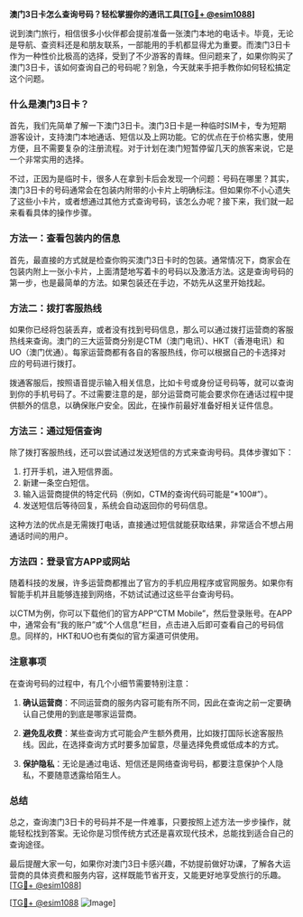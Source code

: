 **澳门3日卡怎么查询号码？轻松掌握你的通讯工具[[TG💪+ @esim1088](https://t.me/s/esim1088)]**

说到澳门旅行，相信很多小伙伴都会提前准备一张澳门本地的电话卡。毕竟，无论是导航、查资料还是和朋友联系，一部能用的手机都显得尤为重要。而澳门3日卡作为一种性价比极高的选择，受到了不少游客的青睐。但问题来了，如果你购买了澳门3日卡，该如何查询自己的号码呢？别急，今天就来手把手教你如何轻松搞定这个问题。

### 什么是澳门3日卡？

首先，我们先简单了解一下澳门3日卡。澳门3日卡是一种临时SIM卡，专为短期游客设计，支持澳门本地通话、短信以及上网功能。它的优点在于价格实惠，使用方便，且不需要复杂的注册流程。对于计划在澳门短暂停留几天的旅客来说，它是一个非常实用的选择。

不过，正因为是临时卡，很多人在拿到卡后会发现一个问题：号码在哪里？其实，澳门3日卡的号码通常会在包装内附带的小卡片上明确标注。但如果你不小心遗失了这些小卡片，或者想通过其他方式查询号码，该怎么办呢？接下来，我们就一起来看看具体的操作步骤。

### 方法一：查看包装内的信息

首先，最直接的方式就是检查你购买澳门3日卡时的包装。通常情况下，商家会在包装内附上一张小卡片，上面清楚地写着卡的号码以及激活方法。这是查询号码的第一步，也是最简单的方法。如果包装还在手边，不妨先从这里开始找起。

### 方法二：拨打客服热线

如果你已经将包装丢弃，或者没有找到号码信息，那么可以通过拨打运营商的客服热线来查询。澳门的三大运营商分别是CTM（澳门电讯）、HKT（香港电讯）和UO（澳门优通）。每家运营商都有各自的客服热线，你可以根据自己的卡选择对应的号码进行拨打。

拨通客服后，按照语音提示输入相关信息，比如卡号或身份证号码等，就可以查询到你的手机号码了。不过需要注意的是，部分运营商可能会要求你在通话过程中提供额外的信息，以确保账户安全。因此，在操作前最好准备好相关证件信息。

### 方法三：通过短信查询

除了拨打客服热线，还可以尝试通过发送短信的方式来查询号码。具体步骤如下：

1. 打开手机，进入短信界面。
2. 新建一条空白短信。
3. 输入运营商提供的特定代码（例如，CTM的查询代码可能是“*100#”）。
4. 发送短信后等待回复，系统会自动返回你的号码信息。

这种方法的优点是无需拨打电话，直接通过短信就能获取结果，非常适合不想占用通话时间的用户。

### 方法四：登录官方APP或网站

随着科技的发展，许多运营商都推出了官方的手机应用程序或官网服务。如果你有智能手机并且能够连接到网络，不妨试试通过这些平台查询号码。

以CTM为例，你可以下载他们的官方APP“CTM Mobile”，然后登录账号。在APP中，通常会有“我的账户”或“个人信息”栏目，点击进入后即可查看自己的号码信息。同样的，HKT和UO也有类似的官方渠道可供使用。

### 注意事项

在查询号码的过程中，有几个小细节需要特别注意：

1. **确认运营商**：不同运营商的服务内容可能有所不同，因此在查询之前一定要确认自己使用的到底是哪家运营商。
   
2. **避免乱收费**：某些查询方式可能会产生额外费用，比如拨打国际长途客服热线。因此，在选择查询方式时要多加留意，尽量选择免费或低成本的方式。

3. **保护隐私**：无论是通过电话、短信还是网络查询号码，都要注意保护个人隐私，不要随意透露给陌生人。

### 总结

总之，查询澳门3日卡的号码并不是一件难事，只要按照上述方法一步步操作，就能轻松找到答案。无论你是习惯传统方式还是喜欢现代技术，总能找到适合自己的查询途径。

最后提醒大家一句，如果你对澳门3日卡感兴趣，不妨提前做好功课，了解各大运营商的具体资费和服务内容，这样既能节省开支，又能更好地享受旅行的乐趣。[[TG💪+ @esim1088](https://t.me/s/esim1088)]

[[TG💪+ @esim1088](https://t.me/s/esim1088) ![Image](https://i.postimg.cc/4NQfJmqS/Snipaste-2025-05-13-00-14-12.png)]